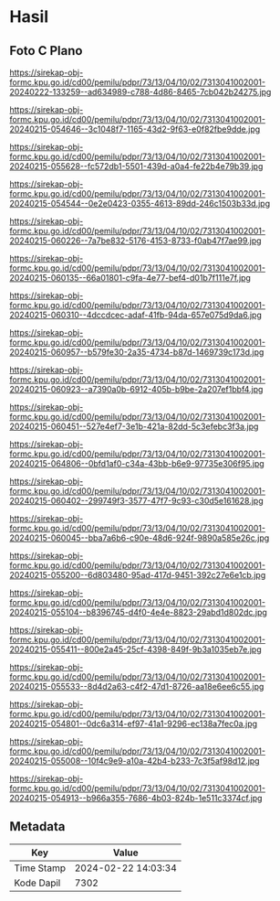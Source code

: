 # Hasil

## Foto C Plano

https://sirekap-obj-formc.kpu.go.id/cd00/pemilu/pdpr/73/13/04/10/02/7313041002001-20240222-133259--ad634989-c788-4d86-8465-7cb042b24275.jpg

https://sirekap-obj-formc.kpu.go.id/cd00/pemilu/pdpr/73/13/04/10/02/7313041002001-20240215-054646--3c1048f7-1165-43d2-9f63-e0f82fbe9dde.jpg

https://sirekap-obj-formc.kpu.go.id/cd00/pemilu/pdpr/73/13/04/10/02/7313041002001-20240215-055628--fc572db1-5501-439d-a0a4-fe22b4e79b39.jpg

https://sirekap-obj-formc.kpu.go.id/cd00/pemilu/pdpr/73/13/04/10/02/7313041002001-20240215-054544--0e2e0423-0355-4613-89dd-246c1503b33d.jpg

https://sirekap-obj-formc.kpu.go.id/cd00/pemilu/pdpr/73/13/04/10/02/7313041002001-20240215-060226--7a7be832-5176-4153-8733-f0ab47f7ae99.jpg

https://sirekap-obj-formc.kpu.go.id/cd00/pemilu/pdpr/73/13/04/10/02/7313041002001-20240215-060135--66a01801-c9fa-4e77-bef4-d01b7f111e7f.jpg

https://sirekap-obj-formc.kpu.go.id/cd00/pemilu/pdpr/73/13/04/10/02/7313041002001-20240215-060310--4dccdcec-adaf-41fb-94da-657e075d9da6.jpg

https://sirekap-obj-formc.kpu.go.id/cd00/pemilu/pdpr/73/13/04/10/02/7313041002001-20240215-060957--b579fe30-2a35-4734-b87d-1469739c173d.jpg

https://sirekap-obj-formc.kpu.go.id/cd00/pemilu/pdpr/73/13/04/10/02/7313041002001-20240215-060923--a7390a0b-6912-405b-b9be-2a207ef1bbf4.jpg

https://sirekap-obj-formc.kpu.go.id/cd00/pemilu/pdpr/73/13/04/10/02/7313041002001-20240215-060451--527e4ef7-3e1b-421a-82dd-5c3efebc3f3a.jpg

https://sirekap-obj-formc.kpu.go.id/cd00/pemilu/pdpr/73/13/04/10/02/7313041002001-20240215-064806--0bfd1af0-c34a-43bb-b6e9-97735e306f95.jpg

https://sirekap-obj-formc.kpu.go.id/cd00/pemilu/pdpr/73/13/04/10/02/7313041002001-20240215-060402--299749f3-3577-47f7-9c93-c30d5e161628.jpg

https://sirekap-obj-formc.kpu.go.id/cd00/pemilu/pdpr/73/13/04/10/02/7313041002001-20240215-060045--bba7a6b6-c90e-48d6-924f-9890a585e26c.jpg

https://sirekap-obj-formc.kpu.go.id/cd00/pemilu/pdpr/73/13/04/10/02/7313041002001-20240215-055200--6d803480-95ad-417d-9451-392c27e6e1cb.jpg

https://sirekap-obj-formc.kpu.go.id/cd00/pemilu/pdpr/73/13/04/10/02/7313041002001-20240215-055104--b8396745-d4f0-4e4e-8823-29abd1d802dc.jpg

https://sirekap-obj-formc.kpu.go.id/cd00/pemilu/pdpr/73/13/04/10/02/7313041002001-20240215-055411--800e2a45-25cf-4398-849f-9b3a1035eb7e.jpg

https://sirekap-obj-formc.kpu.go.id/cd00/pemilu/pdpr/73/13/04/10/02/7313041002001-20240215-055533--8d4d2a63-c4f2-47d1-8726-aa18e6ee6c55.jpg

https://sirekap-obj-formc.kpu.go.id/cd00/pemilu/pdpr/73/13/04/10/02/7313041002001-20240215-054801--0dc6a314-ef97-41a1-9296-ec138a7fec0a.jpg

https://sirekap-obj-formc.kpu.go.id/cd00/pemilu/pdpr/73/13/04/10/02/7313041002001-20240215-055008--10f4c9e9-a10a-42b4-b233-7c3f5af98d12.jpg

https://sirekap-obj-formc.kpu.go.id/cd00/pemilu/pdpr/73/13/04/10/02/7313041002001-20240215-054913--b966a355-7686-4b03-824b-1e511c3374cf.jpg


## Metadata

| Key        | Value               |
| ---------- | ------------------- |
| Time Stamp | 2024-02-22 14:03:34 |
| Kode Dapil | 7302                |



